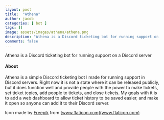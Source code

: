 ```yaml
---
layout: post
title:  "Athena"
author: jacob
categories: [ bot ]
tags: []
image: assets/images/athena/athena.png
description: "Athena is a Discord ticketing bot for running support on a Discord server"
comments: false
---
```


Athena is a Discord ticketing bot for running support on a Discord server

#### About

Athena is a simple Discord ticketing bot I made for running support in Discord servers. Right now it is not a state where it can be released publicly, but it does function well and provide people with the power to make tickets, set ticket topics, add people to tickets, and close tickets. My goals with it is to add a web dashboard to allow ticket history to be saved easier, and make it open so anyone can add it to their Discord server.

Icon made by [Freepik](https://www.flaticon.com/authors/freepik) from [www.flaticon.com](www.flaticon.com)